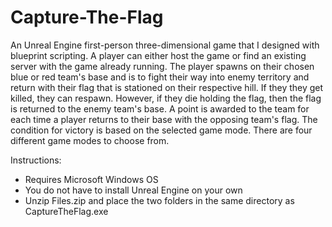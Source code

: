 # Capture-The-Flag
An Unreal Engine first-person three-dimensional game that I designed with blueprint scripting. A player can either host the game or find an existing server with the game already running. The player spawns on their chosen blue or red team's base and is to fight their way into enemy territory and return with their flag that is stationed on their respective hill. If they they get killed, they can respawn. However, if they die holding the flag, then the flag is returned to the enemy team's base. A point is awarded to the team for each time a player returns to their base with the opposing team's flag. The condition for victory is based on the selected game mode. There are four different game modes to choose from.

Instructions:
  - Requires Microsoft Windows OS
  - You do not have to install Unreal Engine on your own
  - Unzip Files.zip and place the two folders in the same directory as CaptureTheFlag.exe
